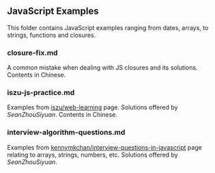 ## JavaScript Examples

This folder contains JavaScript examples ranging from dates, arrays, to strings, functions and closures.

### closure-fix.md

A common mistake when dealing with JS closures and its solutions. Contents in Chinese.

### iszu-js-practice.md

Examples from [iszu/web-learning](https://github.com/iszu/web-learning) page. Solutions offered by *SeanZhouSiyuan*. Contents in Chinese.

### interview-algorithm-questions.md

Examples from [kennymkchan/interview-questions-in-javascript](https://github.com/kennymkchan/interview-questions-in-javascript) page relating to arrays, strings, numbers, etc. Solutions offered by *SeanZhouSiyuan*.
